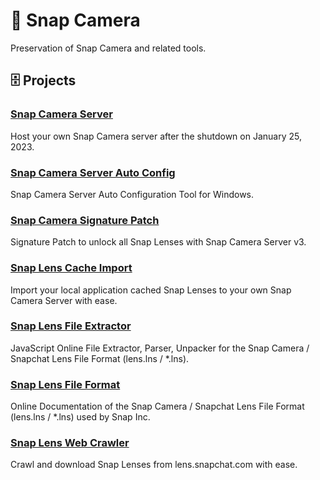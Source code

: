 # 👻 Snap Camera
Preservation of Snap Camera and related tools.

## 🗄️ Projects
### [Snap Camera Server](https://github.com/ptrumpis/snap-camera-server)
Host your own Snap Camera server after the shutdown on January 25, 2023. 

### [Snap Camera Server Auto Config](https://github.com/ptrumpis/snap-camera-server-auto-config)
Snap Camera Server Auto Configuration Tool for Windows.

### [Snap Camera Signature Patch](https://github.com/ptrumpis/snap-camera-signature-patch)
Signature Patch to unlock all Snap Lenses with Snap Camera Server v3.

### [Snap Lens Cache Import](https://github.com/ptrumpis/snap-lens-cache-import)
Import your local application cached Snap Lenses to your own Snap Camera Server with ease.

### [Snap Lens File Extractor](https://github.com/ptrumpis/snap-lens-file-extractor)
JavaScript Online File Extractor, Parser, Unpacker for the Snap Camera / Snapchat Lens File Format (lens.lns / *.lns).

### [Snap Lens File Format](https://github.com/ptrumpis/snap-lens-file-format)
Online Documentation of the Snap Camera / Snapchat Lens File Format (lens.lns / *.lns) used by Snap Inc.

### [Snap Lens Web Crawler](https://github.com/ptrumpis/snap-lens-web-crawler)
Crawl and download Snap Lenses from lens.snapchat.com with ease.
